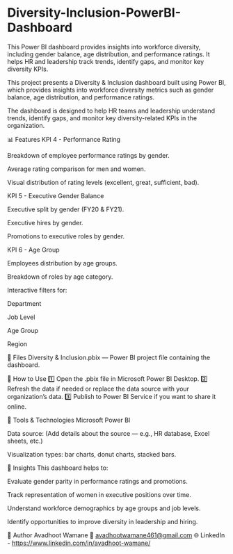 # Diversity-Inclusion-PowerBI-Dashboard
This Power BI dashboard provides insights into workforce diversity, including gender balance, age distribution, and performance ratings. It helps HR and leadership track trends, identify gaps, and monitor key diversity KPIs.

This project presents a Diversity & Inclusion dashboard built using Power BI, which provides insights into workforce diversity metrics such as gender balance, age distribution, and performance ratings.

The dashboard is designed to help HR teams and leadership understand trends, identify gaps, and monitor key diversity-related KPIs in the organization.

📊 Features
  KPI 4 - Performance Rating
  
  Breakdown of employee performance ratings by gender.
  
  Average rating comparison for men and women.
  
  Visual distribution of rating levels (excellent, great, sufficient, bad).
  
  KPI 5 - Executive Gender Balance
  
  Executive split by gender (FY20 & FY21).
  
  Executive hires by gender.
  
  Promotions to executive roles by gender.
  
  KPI 6 - Age Group
  
  Employees distribution by age groups.
  
  Breakdown of roles by age category.
  
  Interactive filters for:
  
  Department
  
  Job Level
  
  Age Group
  
  Region

📁 Files
  Diversity & Inclusion.pbix — Power BI project file containing the dashboard.


🚀 How to Use
  1️⃣ Open the .pbix file in Microsoft Power BI Desktop.
  2️⃣ Refresh the data if needed or replace the data source with your organization’s data.
  3️⃣ Publish to Power BI Service if you want to share it online.

🧰 Tools & Technologies
  Microsoft Power BI
  
  Data source: (Add details about the source — e.g., HR database, Excel sheets, etc.)
  
  Visualization types: bar charts, donut charts, stacked bars.

📌 Insights
  This dashboard helps to:
  
  Evaluate gender parity in performance ratings and promotions.
  
  Track representation of women in executive positions over time.
  
  Understand workforce demographics by age groups and job levels.
  
  Identify opportunities to improve diversity in leadership and hiring.

👤 Author
Avadhoot Wamane
📧 avadhootwamane461@gmail.com 
🌐 LinkedIn - https://www.linkedin.com/in/avadhoot-wamane/
